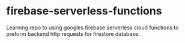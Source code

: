 # firebase-serverless-functions
Learning repo to using googles firebase serverless cloud functions to preform backend http requests for firestore database.
